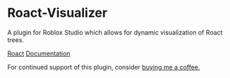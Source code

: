 # Roact-Visualizer
A plugin for Roblox Studio which allows for dynamic visualization of Roact trees.

[Roact](https://github.com/Roblox/roact/)
[Documentation](https://devforum.roblox.com/t/1388899)

For continued support of this plugin, consider [buying me a coffee.](https://ko-fi.com/zeroindex)
